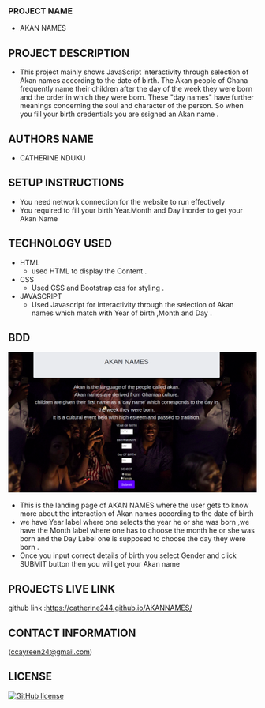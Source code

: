### PROJECT NAME
- AKAN NAMES

## PROJECT DESCRIPTION
- This project mainly shows JavaScript interactivity through selection of Akan names according to the date of birth.
The Akan people of Ghana frequently name their children after the day of the week they were born and the order in which they were born. These "day names" have further meanings concerning the soul and character of the person. So when you fill your birth credentials you are ssigned an Akan name .
## AUTHORS NAME
 - CATHERINE NDUKU
## SETUP INSTRUCTIONS
- You need network connection for the website to run effectively 
- You required to fill your birth Year.Month and Day inorder to get your Akan Name
## TECHNOLOGY USED
- HTML
  - used HTML to display the Content .
- CSS
   - Used CSS and Bootstrap css for styling .
- JAVASCRIPT
   - Used Javascript for interactivity through the selection of Akan names which match with Year of birth ,Month and Day .

## BDD
   <img src="images/display.jpg">

  - This is the landing page of AKAN NAMES where the user gets to know more about the interaction of Akan names according to the date of birth 
  - we have Year label where one selects the year he or she was born ,we have the Month label where one has to choose the month he or she was born and the Day     Label one is supposed to choose the day they were born .
  - Once you input correct details of birth you select Gender and click SUBMIT button  then you will get your Akan name

## PROJECTS LIVE LINK 
   github link :https://catherine244.github.io/AKANNAMES/


## CONTACT INFORMATION 
  (ccayreen24@gmail.com)



## LICENSE 
 
  [![GitHub license](https://img.shields.io/github/license/Naereen/StrapDown.js.svg)](https://github.com/Naereen/StrapDown.js/blob/master/LICENSE)